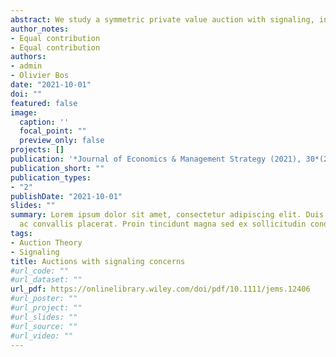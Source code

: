 ```yaml
---
abstract: We study a symmetric private value auction with signaling, in which the auction outcome is used by an outside observer to infer the bidders' types. We elicit conditions under which an essentially unique D1 equilibrium bidding function exists in the second-price and the English auctions. We establish there is no equivalence between these two auction designs, neither in bidding strategies nor in expected revenue. This is because the presence or the absence of an increasing price clock affects signaling incentives differently in both auction formats, and thereby also the bidders' incentives to overbid their types. This leads to a strictly higher expected revenue in the second-price auction than in the English auction. Our analysis is completed by a comparison with other disclosure policies. Applications include art auctions and charity auctions.
author_notes:
- Equal contribution
- Equal contribution
authors:
- admin
- Olivier Bos
date: "2021-10-01"
doi: ""
featured: false
image:
  caption: ''
  focal_point: ""
  preview_only: false
projects: []
publication: '*Journal of Economics & Management Strategy (2021), 30*(2), 420-448 '
publication_short: ""
publication_types:
- "2"
publishDate: "2021-10-01"
slides: ""
summary: Lorem ipsum dolor sit amet, consectetur adipiscing elit. Duis posuere tellus
  ac convallis placerat. Proin tincidunt magna sed ex sollicitudin condimentum.
tags:
- Auction Theory
- Signaling
title: Auctions with signaling concerns
#url_code: ""
#url_dataset: ""
url_pdf: https://onlinelibrary.wiley.com/doi/pdf/10.1111/jems.12406
#url_poster: ""
#url_project: ""
#url_slides: ""
#url_source: ""
#url_video: ""
---
```


